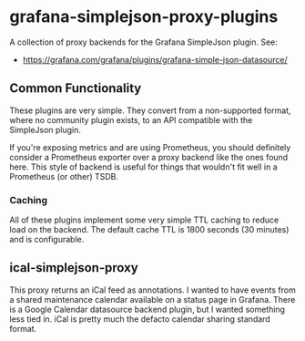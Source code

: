 # grafana-simplejson-proxy-plugins
A collection of proxy backends for the Grafana SimpleJson plugin. See:
- https://grafana.com/grafana/plugins/grafana-simple-json-datasource/

## Common Functionality
These plugins are very simple. They convert from a non-supported format, where no
community plugin exists, to an API compatible with the SimpleJson plugin.

If you're exposing metrics and are using Prometheus, you should definitely consider
a Prometheus exporter over a proxy backend like the ones found here. This style
of backend is useful for things that wouldn't fit well in a Prometheus (or other)
TSDB.

### Caching
All of these plugins implement some very simple TTL caching to reduce load on the
backend. The default cache TTL is 1800 seconds (30 minutes) and is configurable.

## ical-simplejson-proxy
This proxy returns an iCal feed as annotations. I wanted to have events from a shared
maintenance calendar available on a status page in Grafana. There is a Google Calendar
datasource backend plugin, but I wanted something less tied in. iCal is pretty much
the defacto calendar sharing standard format.
